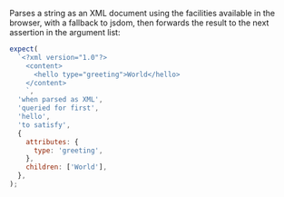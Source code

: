 Parses a string as an XML document using the facilities available in the browser, with a fallback to jsdom, then forwards the result to the next assertion in the argument list:

```js
expect(
  `<?xml version="1.0"?>
    <content>
      <hello type="greeting">World</hello>
    </content>
    `,
  'when parsed as XML',
  'queried for first',
  'hello',
  'to satisfy',
  {
    attributes: {
      type: 'greeting',
    },
    children: ['World'],
  },
);
```
